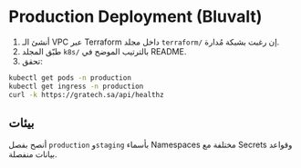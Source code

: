 # Production Deployment (Bluvalt)

1. أنشئ الـ VPC عبر Terraform داخل مجلد `terraform/` إن رغبت بشبكة مُدارة.
2. طبّق المجلد `k8s/` بالترتيب الموضح في README.
3. تحقق:
```bash
kubectl get pods -n production
kubectl get ingress -n production
curl -k https://gratech.sa/api/healthz
```

## بيئات
أنصح بفصل `production` و`staging` بأسماء Namespaces مختلفة مع Secrets وقواعد بيانات منفصلة.
